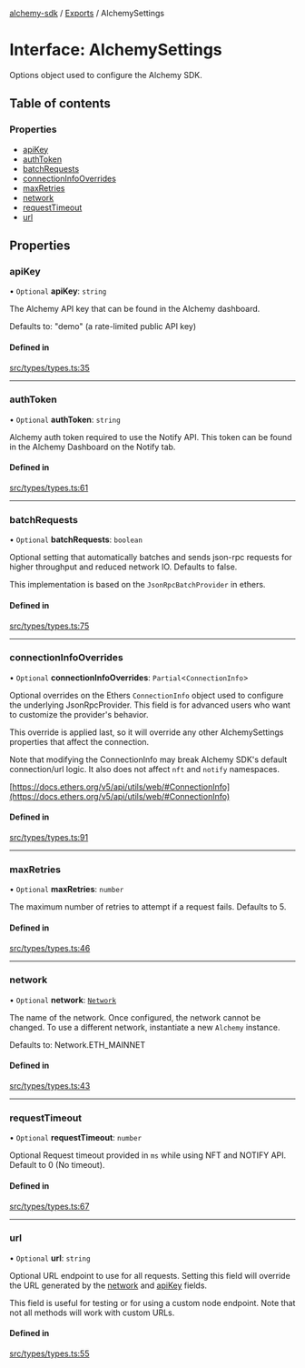 [alchemy-sdk](../README.md) / [Exports](../modules.md) / AlchemySettings

# Interface: AlchemySettings

Options object used to configure the Alchemy SDK.

## Table of contents

### Properties

- [apiKey](AlchemySettings.md#apikey)
- [authToken](AlchemySettings.md#authtoken)
- [batchRequests](AlchemySettings.md#batchrequests)
- [connectionInfoOverrides](AlchemySettings.md#connectioninfooverrides)
- [maxRetries](AlchemySettings.md#maxretries)
- [network](AlchemySettings.md#network)
- [requestTimeout](AlchemySettings.md#requesttimeout)
- [url](AlchemySettings.md#url)

## Properties

### apiKey

• `Optional` **apiKey**: `string`

The Alchemy API key that can be found in the Alchemy dashboard.

Defaults to: "demo" (a rate-limited public API key)

#### Defined in

[src/types/types.ts:35](https://github.com/alchemyplatform/alchemy-sdk-js/blob/873c9882/src/types/types.ts#L35)

___

### authToken

• `Optional` **authToken**: `string`

Alchemy auth token required to use the Notify API. This token can be found
in the Alchemy Dashboard on the Notify tab.

#### Defined in

[src/types/types.ts:61](https://github.com/alchemyplatform/alchemy-sdk-js/blob/873c9882/src/types/types.ts#L61)

___

### batchRequests

• `Optional` **batchRequests**: `boolean`

Optional setting that automatically batches and sends json-rpc requests for
higher throughput and reduced network IO. Defaults to false.

This implementation is based on the `JsonRpcBatchProvider` in ethers.

#### Defined in

[src/types/types.ts:75](https://github.com/alchemyplatform/alchemy-sdk-js/blob/873c9882/src/types/types.ts#L75)

___

### connectionInfoOverrides

• `Optional` **connectionInfoOverrides**: `Partial`<`ConnectionInfo`\>

Optional overrides on the Ethers `ConnectionInfo` object used to configure
the underlying JsonRpcProvider. This field is for advanced users who want
to customize the provider's behavior.

This override is applied last, so it will override any other
AlchemySettings properties that affect the connection.

Note that modifying the ConnectionInfo may break Alchemy SDK's default
connection/url logic. It also does not affect `nft` and `notify`
namespaces.

[https://docs.ethers.org/v5/api/utils/web/#ConnectionInfo](https://docs.ethers.org/v5/api/utils/web/#ConnectionInfo)

#### Defined in

[src/types/types.ts:91](https://github.com/alchemyplatform/alchemy-sdk-js/blob/873c9882/src/types/types.ts#L91)

___

### maxRetries

• `Optional` **maxRetries**: `number`

The maximum number of retries to attempt if a request fails. Defaults to 5.

#### Defined in

[src/types/types.ts:46](https://github.com/alchemyplatform/alchemy-sdk-js/blob/873c9882/src/types/types.ts#L46)

___

### network

• `Optional` **network**: [`Network`](../enums/Network.md)

The name of the network. Once configured, the network cannot be changed. To
use a different network, instantiate a new `Alchemy` instance.

Defaults to: Network.ETH_MAINNET

#### Defined in

[src/types/types.ts:43](https://github.com/alchemyplatform/alchemy-sdk-js/blob/873c9882/src/types/types.ts#L43)

___

### requestTimeout

• `Optional` **requestTimeout**: `number`

Optional Request timeout provided in `ms` while using NFT and NOTIFY API.
Default to 0 (No timeout).

#### Defined in

[src/types/types.ts:67](https://github.com/alchemyplatform/alchemy-sdk-js/blob/873c9882/src/types/types.ts#L67)

___

### url

• `Optional` **url**: `string`

Optional URL endpoint to use for all requests. Setting this field will
override the URL generated by the [network](AlchemySettings.md#network) and [apiKey](AlchemySettings.md#apikey) fields.

This field is useful for testing or for using a custom node endpoint. Note
that not all methods will work with custom URLs.

#### Defined in

[src/types/types.ts:55](https://github.com/alchemyplatform/alchemy-sdk-js/blob/873c9882/src/types/types.ts#L55)
